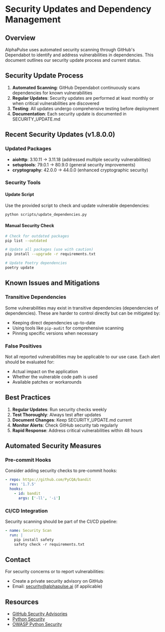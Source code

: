 # Security Updates and Dependency Management

## Overview

AlphaPulse uses automated security scanning through GitHub's Dependabot to identify and address vulnerabilities in dependencies. This document outlines our security update process and current status.

## Security Update Process

1. **Automated Scanning**: GitHub Dependabot continuously scans dependencies for known vulnerabilities
2. **Regular Updates**: Security updates are performed at least monthly or when critical vulnerabilities are discovered
3. **Testing**: All updates undergo comprehensive testing before deployment
4. **Documentation**: Each security update is documented in SECURITY_UPDATE.md

## Recent Security Updates (v1.8.0.0)

### Updated Packages
- **aiohttp**: 3.10.11 → 3.11.18 (addressed multiple security vulnerabilities)
- **setuptools**: 79.0.1 → 80.9.0 (general security improvements)
- **cryptography**: 42.0.0 → 44.0.0 (enhanced cryptographic security)

### Security Tools

#### Update Script
Use the provided script to check and update vulnerable dependencies:

```bash
python scripts/update_dependencies.py
```

#### Manual Security Check
```bash
# Check for outdated packages
pip list --outdated

# Update all packages (use with caution)
pip install --upgrade -r requirements.txt

# Update Poetry dependencies
poetry update
```

## Known Issues and Mitigations

### Transitive Dependencies
Some vulnerabilities may exist in transitive dependencies (dependencies of dependencies). These are harder to control directly but can be mitigated by:
- Keeping direct dependencies up-to-date
- Using tools like `pip-audit` for comprehensive scanning
- Pinning specific versions when necessary

### False Positives
Not all reported vulnerabilities may be applicable to our use case. Each alert should be evaluated for:
- Actual impact on the application
- Whether the vulnerable code path is used
- Available patches or workarounds

## Best Practices

1. **Regular Updates**: Run security checks weekly
2. **Test Thoroughly**: Always test after updates
3. **Document Changes**: Keep SECURITY_UPDATE.md current
4. **Monitor Alerts**: Check GitHub security tab regularly
5. **Rapid Response**: Address critical vulnerabilities within 48 hours

## Automated Security Measures

### Pre-commit Hooks
Consider adding security checks to pre-commit hooks:
```yaml
- repo: https://github.com/PyCQA/bandit
  rev: '1.7.5'
  hooks:
    - id: bandit
      args: ['-ll', '-i']
```

### CI/CD Integration
Security scanning should be part of the CI/CD pipeline:
```yaml
- name: Security Scan
  run: |
    pip install safety
    safety check -r requirements.txt
```

## Contact

For security concerns or to report vulnerabilities:
- Create a private security advisory on GitHub
- Email: security@alphapulse.ai (if applicable)

## Resources

- [GitHub Security Advisories](https://github.com/blackms/AlphaPulse/security)
- [Python Security](https://python.org/security/)
- [OWASP Python Security](https://owasp.org/www-project-python-security/)